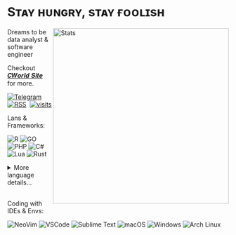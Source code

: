 # Sᴛᴀʏ ʜᴜɴɢʀʏ, sᴛᴀʏ ғᴏᴏʟɪsʜ

<img
src="https://github-readme-stats.vercel.app/api?username=cworld1&count_private=true&theme=vue-dark&show_icons=true&hide_border=true&border_radius=10&bg_color=2738493B&text_color=808080" alt="Stats" width="400" align="right"/>

Dreams to be data analyst & software engineer

Checkout <a href="https://cworld.top/" target="_blank">𝑪𝑾𝒐𝒓𝒍𝒅 𝑺𝒊𝒕𝒆</a> for more.

[![Telegram](https://img.shields.io/badge/TG%20%E2%86%92-2CA5E0?style=for-the-badge&logo=telegram&logoColor=white)](https://t.me/cworld0_cn)&nbsp;
[![RSS](https://img.shields.io/badge/RSS%20%E2%86%92-FFA500?style=for-the-badge&logo=rss&logoColor=white)](https://cworld.top/rss.xml)&nbsp;
[![visits](https://komarev.com/ghpvc/?username=cworld1&style=for-the-badge&label=View&color=555555)](https://cworld.top/)

Lans & Frameworks:

![R](https://img.shields.io/badge/-276DC3?logo=r&logoColor=white)
![GO](https://img.shields.io/badge/-00ADD8?logo=go&logoColor=white)
![PHP](https://img.shields.io/badge/-777BB4?logo=php&logoColor=white)
![C#](https://img.shields.io/badge/-239120?logo=csharp&logoColor=white)
![Lua](https://img.shields.io/badge/-2C2D72?logo=lua&logoColor=white)
![Rust](https://img.shields.io/badge/-FFF0E5?logo=rust&logoColor=black)

<details>
<summary style="cursor: pointer">More language details...</summary>

### Basic languages

![Java](https://img.shields.io/badge/Java-ED8B00?logo=openjdk&logoColor=white)
![SQL](https://img.shields.io/badge/SQL-F80000?logo=oracle&logoColor=white)
<br/>
![HTML](https://img.shields.io/badge/-E34F26?logo=html5&logoColor=white)
![TS](https://img.shields.io/badge/-007ACC?logo=typescript&logoColor=white)
![C/C++](https://img.shields.io/badge/-%2300599C.svg?logo=c%2B%2B&logoColor=white)
![Python](https://img.shields.io/badge/-FFD43B?logo=python&logoColor=blue)

### Frameworks

![Spring](https://img.shields.io/badge/Spring-6DB33F?logo=spring&logoColor=white)
![Jupyter](https://img.shields.io/badge/Jupyter-F37626.svg?&logo=Jupyter&logoColor=white)
<br/>
![Qt](https://img.shields.io/badge/-41CD52?logo=qt&logoColor=white)
![Android](https://img.shields.io/badge/-3DDC84?logo=android&logoColor=white)
![Unity](https://img.shields.io/badge/-100000?logo=unity&logoColor=white)
![Vue](https://img.shields.io/badge/-35495E?logo=vuedotjs&logoColor=4FC08D)
![React](https://img.shields.io/badge/-20232A?logo=react&logoColor=61DAFB)
![Vite](https://img.shields.io/badge/-B73BFE?logo=vite&logoColor=FFD62E)

### Most used languages

<img
  src="https://github-readme-stats.vercel.app/api/top-langs/?username=cworld1&layout=compact&count_private=true&theme=vue-dark&show_icons=true&hide_border=true&border_radius=10&bg_color=2738493B&text_color=808080"
/>

<img
  height="200"
  src="https://cr-skills-chart-widget.azurewebsites.net/api/api?username=cworld1&width=600&height=150&show-other-skills=true"
/>

</details>
<br/>

Coding with IDEs & Envs:

![NeoVim](https://img.shields.io/badge/-57A143?logo=neovim&logoColor=white)
![VSCode](https://img.shields.io/badge/-0078D4?logo=visual%20studio%20code&logoColor=white)
![Sublime Text](https://img.shields.io/badge/-%23575757.svg?&logo=sublime-text&logoColor=important)
![macOS](https://img.shields.io/badge/-000000?logo=apple&logoColor=white)
![Windows](https://img.shields.io/badge/-0078d4?logo=windows-11&logoColor=white)
![Arch Linux](https://img.shields.io/badge/-1793D1?logo=arch-linux&logoColor=white)

<!-- Shields badge fom: https://github.com/alexandresanlim/Badges4-README.md-Profile -->
